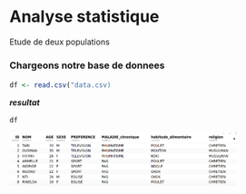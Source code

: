 # Analyse statistique
Etude de deux populations

### Chargeons notre base de donnees

```r
df <- read.csv("data.csv)
```
***resultat***
```r
df
```
<img src="T00.png" width="80%"/>